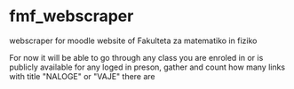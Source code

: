 # fmf_webscraper
webscraper for moodle website of Fakulteta za matematiko in fiziko

For now it will be able to go through any class you are enroled in or is publicly available for any loged in preson, gather and count how many links with title "NALOGE" or "VAJE" there are
